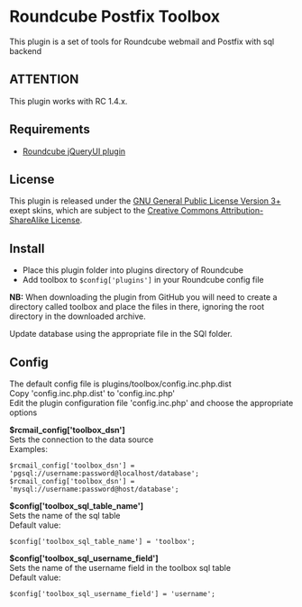 Roundcube Postfix Toolbox
=========================
This plugin is a set of tools for Roundcube webmail and Postfix with sql backend 



ATTENTION
---------
This plugin works with RC 1.4.x.

Requirements
------------
* [Roundcube jQueryUI plugin](https://github.com/roundcube/roundcubemail/tree/master/plugins/jqueryui)

License
-------
This plugin is released under the [GNU General Public License Version 3+](https://www.gnu.org/licenses/gpl.html) exept skins, which are subject to the [Creative Commons Attribution-ShareAlike License](http://creativecommons.org/licenses/by-sa/3.0).

Install
-------
* Place this plugin folder into plugins directory of Roundcube
* Add toolbox to `$config['plugins']` in your Roundcube config file

**NB:** When downloading the plugin from GitHub you will need to create a directory called toolbox and place the files in there, ignoring the root directory in the downloaded archive.

Update database using the appropriate file in the SQl folder.

Config
------
The default config file is plugins/toolbox/config.inc.php.dist<br />
Copy 'config.inc.php.dist' to 'config.inc.php'<br />
Edit the plugin configuration file 'config.inc.php' and choose the appropriate options<br />

**$rcmail_config['toolbox_dsn']**<br />
Sets the connection to the data source<br />
Examples:
```
$rcmail_config['toolbox_dsn'] = 'pgsql://username:password@localhost/database';
$rcmail_config['toolbox_dsn'] = 'mysql://username:password@host/database';
```

**$config['toolbox_sql_table_name']**<br />
Sets the name of the sql table<br />
Default value:
```
$config['toolbox_sql_table_name'] = 'toolbox';
```

**$config['toolbox_sql_username_field']**<br />
Sets the name of the username field in the toolbox sql table<br />
Default value:
```
$config['toolbox_sql_username_field'] = 'username';
```
